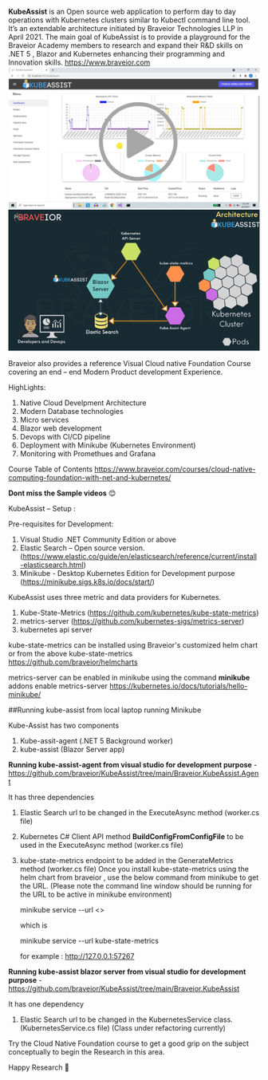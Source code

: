 **KubeAssist** is an Open source web application to perform day to day operations with Kubernetes clusters similar to Kubectl command line tool. It’s an extendable architecture initiated by Braveior Technologies LLP in April 2021. The main goal of KubeAssist is to provide a playground for the Braveior Academy members to research and expand their R&D skills on .NET 5 , Blazor and  Kubernetes enhancing their programming and Innovation skills.
https://www.braveior.com
[![kube-assist](https://raw.githubusercontent.com/braveior/KubeAssist/main/kube-assist-play.png)](https://www.youtube.com/watch?v=IrbJ2Ps56Cs)
![alt text](https://raw.githubusercontent.com/braveior/KubeAssist/main/kube-assist-arch.png "Kube Assist Architecture")  

Braveior also provides a reference Visual Cloud native Foundation Course covering an end – end Modern Product development Experience.  

HighLights:
1. Native Cloud Develpment Architecture
2. Modern Database technologies
3. Micro services 
4. Blazor web development 
5. Devops with CI/CD pipeline 
6. Deployment with Minikube (Kubernetes Environment) 
7. Monitoring with Promethues and Grafana

Course Table of Contents
https://www.braveior.com/courses/cloud-native-computing-foundation-with-net-and-kubernetes/  

**Dont miss the Sample videos** :blush:

KubeAssist – Setup :

Pre-requisites for Development:
1. Visual Studio .NET Community Edition or above
2. Elastic Search – Open source version. (https://www.elastic.co/guide/en/elasticsearch/reference/current/install-elasticsearch.html)
3. Minikube - Desktop Kubernetes Edition for Development purpose  (https://minikube.sigs.k8s.io/docs/start/)

KubeAssist uses three metric and data providers for Kubernetes. 

1. Kube-State-Metrics (https://github.com/kubernetes/kube-state-metrics)
2. metrics-server (https://github.com/kubernetes-sigs/metrics-server)
3. kubernetes api server

kube-state-metrics can be installed using Braveior's customized helm chart or from the above kube-state-metrics 
https://github.com/braveior/helmcharts

metrics-server can be enabled in minikube using the command
**minikube** addons enable metrics-server
https://kubernetes.io/docs/tutorials/hello-minikube/



##Running kube-assist from local laptop running Minikube

Kube-Assist has two components 

1. Kube-assit-agent (.NET 5 Background worker)
2. kube-assist (Blazor Server app)

**Running kube-assist-agent from visual studio for development purpose** - https://github.com/braveior/KubeAssist/tree/main/Braveior.KubeAssist.Agent

It has three dependencies

1. Elastic Search url to be changed in the ExecuteAsync method (worker.cs file)
2. Kubernetes C# Client API method **BuildConfigFromConfigFile** to be used in the ExecuteAsync method (worker.cs file)
3. kube-state-metrics endpoint to be added in the GenerateMetrics method (worker.cs file)
   Once you install kube-state-metrics using the helm chart from braveior , use the below command from minikube to get the URL.
   (Please note the command line window should be running for the URL to be active in minikube environment)

   minikube service --url <<service name for kube-state-metrics>>
   
   which is 

   minikube service --url kube-state-metrics

   for example : http://127.0.0.1:57267

**Running kube-assist blazor server from visual studio for development purpose** - https://github.com/braveior/KubeAssist/tree/main/Braveior.KubeAssist

It has one dependency

1. Elastic Search url to be changed in the KubernetesService class.(KubernetesService.cs file)
  (Class under refactoring currently)

Try the Cloud Native Foundation course to get a good grip on the subject conceptually to begin the Research in this area.

Happy Research :slightly_smiling_face:
